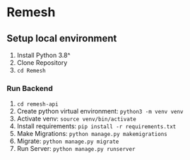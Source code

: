 # Remesh

## Setup local environment

1. Install Python 3.8^
2. Clone Repository
3. `cd Remesh`

### Run Backend

1. `cd remesh-api`
2. Create python virtual environment: `python3 -m venv venv`
3. Activate venv: `source venv/bin/activate`
4. Install requirements: `pip install -r requirements.txt`
5. Make Migrations: `python manage.py makemigrations`
6. Migrate: `python manage.py migrate`
7. Run Server: `python manage.py runserver`
    